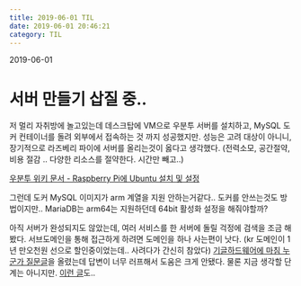 ```yaml
---
title: 2019-06-01 TIL
date: 2019-06-01 20:46:21
category: TIL
---
```

2019-06-01

# 서버 만들기 삽질 중..

저 멀리 자취방에 놀고있는데 데스크탑에 VM으로 우분투 서버를 설치하고, MySQL 도커 컨테이너를 돌려 외부에서 접속하는 것 까지 성공했지만.
성능은 고려 대상이 아니니, 장기적으로 라즈베리 파이에 서버를 올리는것이 옳다고 생각했다. (전력소모, 공간절약, 비용 절감 .. 다양한 리소스를 절약한다. 시간만 빼고..)

[우분투 위키 문서 - Raspberry Pi에 Ubuntu 설치 및 설정](https://wiki.ubuntu.com/ARM/RaspberryPi)

그런데 도커 MySQL 이미지가 arm 계열을 지원 안하는거같다.. 도커를 안쓰는것도 방법이지만.. MariaDB는 arm64는 지원하던데 64bit 활성화 설정을 해줘야할까?

아직 서버가 완성되지도 않았는데, 여러 서비스를 한 서버에 돌릴 걱정에 검색을 조금 해봤다. 서브도메인을 통해 접근하게 하려면 도메인을 하나 사는편이 낫다. (kr 도메인이 1년 만오천원 선으로 할인중이었는데.. 사려다가 간신히 참았다)
[기글하드웨어에 마침 누군가 질문글](https://gigglehd.com/gg/soft/4990724)을 올렸는데 답변이 너무 러프해서 도움은 크게 안됐다. 물론 지금 생각할 단계는 아니지만. 
[이런 글](https://velog.io/@jeff0720/2018-11-18-2111-%EC%9E%91%EC%84%B1%EB%90%A8-iojomvsf0n)도..



<!--stackedit_data:
eyJoaXN0b3J5IjpbNzI5NTgwNjkxXX0=
-->